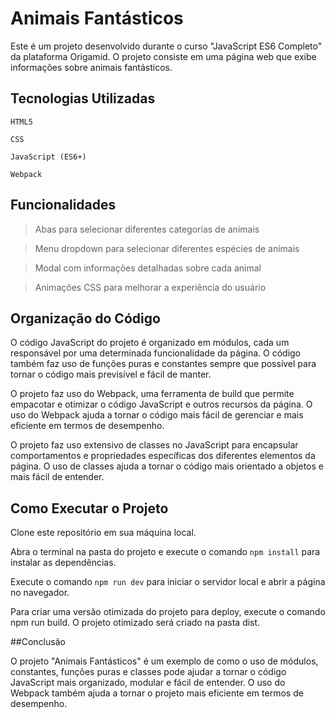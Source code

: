 # Animais Fantásticos
Este é um projeto desenvolvido durante o curso "JavaScript ES6 Completo" da plataforma Origamid. O projeto consiste em uma página web que exibe informações sobre animais fantásticos.

## Tecnologias Utilizadas
`HTML5`

`CSS`

`JavaScript (ES6+)`

`Webpack`

## Funcionalidades
> Abas para selecionar diferentes categorias de animais

> Menu dropdown para selecionar diferentes espécies de animais

> Modal com informações detalhadas sobre cada animal

> Animações CSS para melhorar a experiência do usuário

## Organização do Código
O código JavaScript do projeto é organizado em módulos, cada um responsável por uma determinada funcionalidade da página. O código também faz uso de funções puras e constantes sempre que possível para tornar o código mais previsível e fácil de manter.

O projeto faz uso do Webpack, uma ferramenta de build que permite empacotar e otimizar o código JavaScript e outros recursos da página. O uso do Webpack ajuda a tornar o código mais fácil de gerenciar e mais eficiente em termos de desempenho.

O projeto faz uso extensivo de classes no JavaScript para encapsular comportamentos e propriedades específicas dos diferentes elementos da página. O uso de classes ajuda a tornar o código mais orientado a objetos e mais fácil de entender.

## Como Executar o Projeto

Clone este repositório em sua máquina local.

Abra o terminal na pasta do projeto e execute o comando `npm install` para instalar as dependências.

Execute o comando `npm run dev` para iniciar o servidor local e abrir a página no navegador.

Para criar uma versão otimizada do projeto para deploy, execute o comando npm run build. O projeto otimizado será criado na pasta dist.

##Conclusão

O projeto "Animais Fantásticos" é um exemplo de como o uso de módulos, constantes, funções puras e classes pode ajudar a tornar o código JavaScript mais organizado, modular e fácil de entender. O uso do Webpack também ajuda a tornar o projeto mais eficiente em termos de desempenho.
